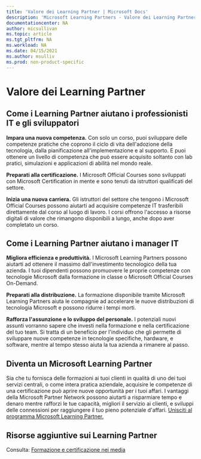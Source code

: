 ```yaml
---
title: 'Valore dei Learning Partner | Microsoft Docs'
description: 'Microsoft Learning Partners - Valore dei Learning Partner'
documentationcenter: NA
author: micsullivan
ms.topic: article
ms.tgt_pltfrm: NA
ms.workload: NA
ms.date: 04/15/2021
ms.author: msulliv
ms.prod: non-product-specific
---
```

# Valore dei Learning Partner

## Come i Learning Partner aiutano i professionisti IT e gli sviluppatori

**Impara una nuova competenza.** Con solo un corso, puoi sviluppare delle competenze pratiche che coprono il ciclo di vita dell'adozione della tecnologia, dalla pianificazione all'implementazione e al supporto. E puoi ottenere un livello di competenza che può essere acquisito soltanto con lab pratici, simulazioni e applicazioni di abilità nel mondo reale.

**Preparati alla certificazione.** I Microsoft Official Courses sono sviluppati con Microsoft Certification in mente e sono tenuti da istruttori qualificati del settore.

**Inizia una nuova carriera.** Gli istruttori del settore che tengono i Microsoft Official Courses possono aiutarti ad acquisire competenze IT trasferibili direttamente dal corso al luogo di lavoro. I corsi offrono l'accesso a risorse digitali di valore che rimangono disponibili a lungo, anche dopo aver completato un corso.

## Come i Learning Partner aiutano i manager IT 

**Migliora efficienza e produttività.** I Microsoft Learning Partners possono aiutarti ad ottenere il massimo dall'investimento tecnologico della tua azienda. I tuoi dipendenti possono promuovere le proprie competenze con tecnologie Microsoft dalla formazione in classe o Microsoft Official Courses On-Demand.

**Preparati alla distribuzione.** La formazione disponibile tramite Microsoft Learning Partners aiuta le compagnie ad accelerare le nuove distribuzioni di tecnologia Microsoft e possono ridurre i tempi morti.

**Rafforza l'assunzione e lo sviluppo del personale.** I potenziali nuovi assunti vorranno sapere che investi nella formazione e nella certificazione del tuo team. Si tratta di un beneficio per l'individuo che gli permette di sviluppare nuove competenze in tecnologie specifiche, hardware, e software, mentre al tempo stesso aiuta la tua azienda a rimanere al passo.

## Diventa un Microsoft Learning Partner

Sia che tu fornisca delle formazioni ai tuoi clienti in qualità di uno dei tuoi servizi centrali, o come intera pratica aziendale, acquisire le competenze di una certificazione può aprire nuove opportunità per i tuoi affari. I vantaggi della Microsoft Partner Network possono aiutarti a risparmiare tempo e denaro mentre rafforzi le tue capacità, migliori il servizio ai clienti, e sviluppi delle connessioni per raggiungere il tuo pieno potenziale d'affari. [Unisciti al programma Microsoft Learning Partner.](https://partner.microsoft.com/membership/learning-partners)

## Risorse aggiuntive sui Learning Partner

Consulta: [Formazione e certificazione nei media](/learn/certifications/media)